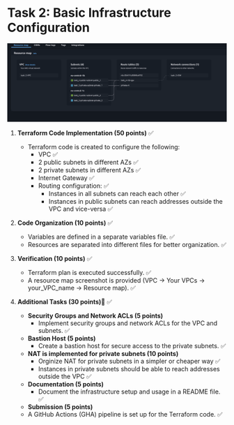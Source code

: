 # Task 2: Basic Infrastructure Configuration

![resource-aws.png](assets/resource-aws.png)

1. **Terraform Code Implementation (50 points)** ✅

   - Terraform code is created to configure the following: 
      - VPC ✅
      - 2 public subnets in different AZs ✅
      - 2 private subnets in different AZs ✅
      - Internet Gateway ✅
      - Routing configuration: ✅ 
         - Instances in all subnets can reach each other ✅
         - Instances in public subnets can reach addresses outside the VPC and vice-versa ✅

2. **Code Organization (10 points)**  ✅

   - Variables are defined in a separate variables file. ✅
   - Resources are separated into different files for better organization. ✅

3. **Verification (10 points)** ✅

   - Terraform plan is executed successfully. ✅
   - A resource map screenshot is provided (VPC -> Your VPCs -> your_VPC_name -> Resource map). ✅

4. **Additional Tasks (30 points)💫** ✅
   - **Security Groups and Network ACLs (5 points)** 
      - Implement security groups and network ACLs for the VPC and subnets. ✅
   - **Bastion Host (5 points)**
      - Create a bastion host for secure access to the private subnets. ✅
   - **NAT is implemented for private subnets (10 points)**
      - Orginize NAT for private subnets in a simpler or cheaper way ✅
      - Instances in private subnets should be able to reach addresses outside the VPC ✅
   - **Documentation (5 points)**
      - Document the infrastructure setup and usage in a README file. ✅
   - **Submission (5 points)**
   - A GitHub Actions (GHA) pipeline is set up for the Terraform code. ✅

